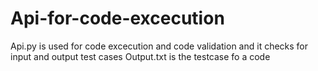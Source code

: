 # Api-for-code-excecution

Api.py is used for code excecution and code validation and it checks for input and output test cases
Output.txt is the testcase fo a code
